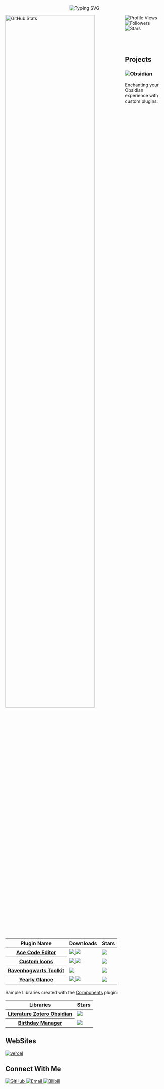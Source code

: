 
<div >
  <div align="center">
    <img src="https://readme-typing-svg.demolab.com?font=Fira+Code&pause=1000&color=6F3381&center=true&vCenter=true&random=false&width=435&lines=A+Passionate+Developer;Obsidian+Plugin+Creator;Knowledge+Management+Explorer" alt="Typing SVG" />
  </div>

  <p>
  <img align="left" src="https://github-readme-stats.vercel.app/api?username=RavenHogWarts&show_icons=true&theme=nightowl&hide_border=true&include_all_commits=true&count_private=true" alt="GitHub Stats" width="75%"/>
  <p>
    <img src="https://komarev.com/ghpvc/?username=RavenHogWarts&color=blueviolet&style=for-the-badge" alt="Profile Views"/>
    <img src="https://img.shields.io/github/followers/RavenHogWarts?style=for-the-badge&color=purple&labelColor=black" alt="Followers"/>
    <img src="https://img.shields.io/github/stars/RavenHogWarts?style=for-the-badge&color=yellow&labelColor=black" alt="Stars"/>
  </p>
</p>
</div>
<br/><br/>

## Projects

### <img src="https://img.shields.io/badge/Obsidian-7C3AED?style=for-the-badge&logo=obsidian&logoColor=white" alt="Obsidian"/>

Enchanting your Obsidian experience with custom plugins:

<table>
  <thead>
    <tr>
      <th scope="col">Plugin Name</th>
      <th scope="col">Downloads</th>
      <th scope="col">Stars</th>
    </tr>
  </thead>
  <tbody>
    <tr>
      <th scope="row">
        <a href="https://github.com/RavenHogWarts/obsidian-ace-code-editor">Ace Code Editor</a>
      </th>
      <td>
        <a href="https://obsidian.md/plugins?id=ace-code-editor">
          <img src="https://img.shields.io/badge/dynamic/json?logo=obsidian&color=%23483699&label=downloads&query=%24%5B%22ace-code-editor%22%5D.downloads&url=https%3A%2F%2Fraw.githubusercontent.com%2Fobsidianmd%2Fobsidian-releases%2Fmaster%2Fcommunity-plugin-stats.json"/>
        </a>
        <a href="https://github.com/RavenHogWarts/obsidian-ace-code-editor/release/latest">
          <img src="https://img.shields.io/github/downloads/RavenHogWarts/obsidian-ace-code-editor/total?style=flat&label=Total%20Downloads"/>
        </a>
      </td>
      <td>
        <img src="https://img.shields.io/github/stars/RavenHogWarts/obsidian-ace-code-editor?style=flat"/>
      </td>
    </tr>
    <tr>
      <th scope="row">
        <a href="https://github.com/RavenHogWarts/obsidian-custom-icons">Custom Icons</a>
      </th>
      <td>
        <a href="https://obsidian.md/plugins?id=custom-sidebar-icons">
          <img src="https://img.shields.io/badge/dynamic/json?logo=obsidian&color=%23483699&label=downloads&query=%24%5B%22custom-sidebar-icons%22%5D.downloads&url=https%3A%2F%2Fraw.githubusercontent.com%2Fobsidianmd%2Fobsidian-releases%2Fmaster%2Fcommunity-plugin-stats.json"/>
        </a>
        <a href="https://github.com/RavenHogWarts/obsidian-custom-icons/release/latest">
          <img src="https://img.shields.io/github/downloads/RavenHogWarts/obsidian-custom-icons/total?style=flat&label=Total%20Downloads"/>
        </a>
      </td>
      <td>
        <img src="https://img.shields.io/github/stars/RavenHogWarts/obsidian-custom-icons?style=flat"/>
      </td>
    </tr>
    <tr>
      <th scope="row">
        <a href="https://github.com/RavenHogWarts/obsidian-ravenhogwarts-toolkit">Ravenhogwarts Toolkit</a>
      </th>
      <td>
        <a href="https://github.com/RavenHogWarts/obsidian-ravenhogwarts-toolkit/release/latest">
          <img src="https://img.shields.io/github/downloads/RavenHogWarts/obsidian-ravenhogwarts-toolkit/total?style=flat&label=Total%20Downloads"/>
        </a>
      </td>
      <td>
        <img src="https://img.shields.io/github/stars/RavenHogWarts/obsidian-ravenhogwarts-toolkit?style=flat"/>
      </td>
    </tr>
    <tr>
      <th scope="row">
        <a href="https://github.com/Moyf/yearly-glance">Yearly Glance</a>
      </th>
      <td>
        <a href="https://obsidian.md/plugins?id=yearly-glance">
          <img src="https://img.shields.io/badge/dynamic/json?logo=obsidian&color=%23483699&label=downloads&query=%24%5B%22yearly-glance%22%5D.downloads&url=https%3A%2F%2Fraw.githubusercontent.com%2Fobsidianmd%2Fobsidian-releases%2Fmaster%2Fcommunity-plugin-stats.json"/>
        </a>
        <a href="https://github.com/Moyf/yearly-glance/release/latest">
          <img src="https://img.shields.io/github/downloads/Moyf/yearly-glance/total?style=flat&label=Total%20Downloads"/>
        </a>
      </td>
      <td>
        <img src="https://img.shields.io/github/stars/Moyf/yearly-glance?style=flat"/>
      </td>
    </tr>
  </tbody>
</table>

Sample Libraries created with the [Components](https://cp.cc1234.cc/) plugin:

<table>
  <thead>
    <tr>
      <th scope="col">Libraries</th>
      <th scope="col">Stars</th>
    </tr>
  </thead>
  <tbody>
    <tr>
      <th scope="row">
        <a href="https://github.com/RavenHogWarts/Literature-Zotero-Obsidian">Literature Zotero Obsidian</a>
      </th>
      <td>
        <img src="https://img.shields.io/github/stars/RavenHogWarts/Literature-Zotero-Obsidian?style=flat"/>
      </td>
    </tr>
    <tr>
      <th scope="row">
        <a href="https://github.com/RavenHogWarts/Birthday-Manager">Birthday Manager</a>
      </th>
      <td>
        <img src="https://img.shields.io/github/stars/RavenHogWarts/Birthday-Manager?style=flat"/>
      </td>
    </tr>
  </tbody>
</table>

## WebSites
<a href="https://docs.ravenhogwarts.top/">
    <img src="https://img.shields.io/badge/vercel-docs-000000?style=for-the-badge&logo=vercel&logoColor=white" alt="vercel"/>
  </a>

## Connect With Me

<p>
  <a href="https://github.com/RavenHogWarts/RavenHogWarts/issues">
    <img src="https://img.shields.io/badge/GitHub-181717?style=for-the-badge&logo=github&logoColor=white" alt="GitHub"/>
  </a>
  <a href="MailTo:fengyj120@163.com">
    <img src="https://img.shields.io/badge/Email-D14836?style=for-the-badge&logo=gmail&logoColor=white" alt="Email"/>
  </a>
  <a href="https://space.bilibili.com/343113645">
    <img src="https://img.shields.io/badge/bilibili-00A1D6?style=for-the-badge&logo=bilibili&logoColor=white" alt="Bilibili"/>
  </a>
</p>